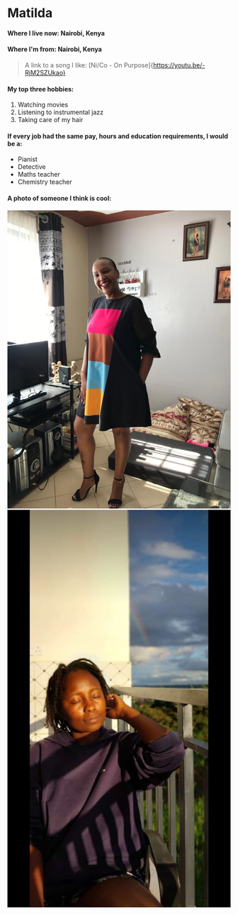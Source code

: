 # Matilda

#### Where I live now: Nairobi, Kenya
#### Where I'm from: Nairobi, Kenya 

> A link to a song I like: [Ni/Co - On Purpose]{https://youtu.be/-RjM2SZUkao}

#### My top three hobbies:

1. Watching movies
1. Listening to instrumental jazz
1. Taking care of my hair

#### If every job had the same pay, hours and education requirements, I would be a:

- Pianist
- Detective
- Maths teacher
- Chemistry teacher

#### A photo of someone I think is cool:

![My Close Friend](images/Light.jpg)
![My Sister](images/Viv.jpg)
